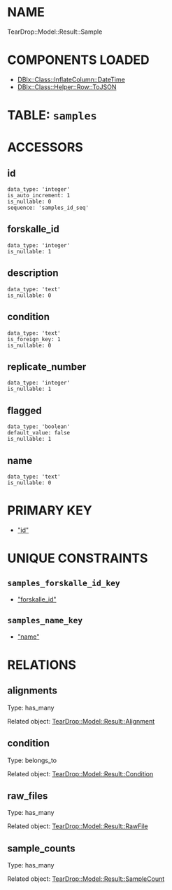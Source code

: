 # NAME

TearDrop::Model::Result::Sample

# COMPONENTS LOADED

- [DBIx::Class::InflateColumn::DateTime](https://metacpan.org/pod/DBIx::Class::InflateColumn::DateTime)
- [DBIx::Class::Helper::Row::ToJSON](https://metacpan.org/pod/DBIx::Class::Helper::Row::ToJSON)

# TABLE: `samples`

# ACCESSORS

## id

    data_type: 'integer'
    is_auto_increment: 1
    is_nullable: 0
    sequence: 'samples_id_seq'

## forskalle\_id

    data_type: 'integer'
    is_nullable: 1

## description

    data_type: 'text'
    is_nullable: 0

## condition

    data_type: 'text'
    is_foreign_key: 1
    is_nullable: 0

## replicate\_number

    data_type: 'integer'
    is_nullable: 1

## flagged

    data_type: 'boolean'
    default_value: false
    is_nullable: 1

## name

    data_type: 'text'
    is_nullable: 0

# PRIMARY KEY

- ["id"](#id)

# UNIQUE CONSTRAINTS

## `samples_forskalle_id_key`

- ["forskalle\_id"](#forskalle_id)

## `samples_name_key`

- ["name"](#name)

# RELATIONS

## alignments

Type: has\_many

Related object: [TearDrop::Model::Result::Alignment](https://github.com/h3kker/tearDrop/blob/master/doc/pod/TearDrop/Model/Result/Alignment.md)

## condition

Type: belongs\_to

Related object: [TearDrop::Model::Result::Condition](https://github.com/h3kker/tearDrop/blob/master/doc/pod/TearDrop/Model/Result/Condition.md)

## raw\_files

Type: has\_many

Related object: [TearDrop::Model::Result::RawFile](https://github.com/h3kker/tearDrop/blob/master/doc/pod/TearDrop/Model/Result/RawFile.md)

## sample\_counts

Type: has\_many

Related object: [TearDrop::Model::Result::SampleCount](https://github.com/h3kker/tearDrop/blob/master/doc/pod/TearDrop/Model/Result/SampleCount.md)
